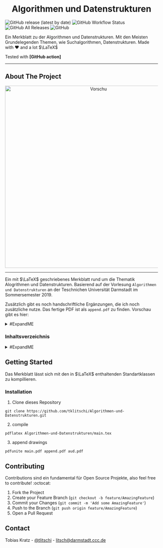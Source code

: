 <h1 align="center">
  Algorithmen und Datenstrukturen
  <br>
</h1>


![GitHub release (latest by date)](https://img.shields.io/github/v/release/tklitschi/Algorithmen-und-Datenstrukturen)
![GitHub Workflow Status](https://img.shields.io/github/workflow/status/tklitschi/Algorithmen-und-Datenstrukturen/Build%20Latex%20Document)
![GitHub All Releases](https://img.shields.io/github/downloads/tklitschi/Algorithmen-und-Datenstrukturen/total)
![GitHub](https://img.shields.io/github/license/tklitschi/Algorithmen-und-Datenstrukturen)


Ein Merkblatt zu der Algorithmen und Datenstrukturen. Mit den Meisten Grundelegenden Themen, wie Suchalgorithmen, Datenstrukturen.
Made with :heart: and a lot $\LaTeX$

Tested with **[GitHub action]**

 ---

## About The Project

<p align="center">
  <img src="https://github.com/tklitschi/Algorithmen-und-Datenstrukturen/blob/master/res/main.png" alt="Vorschu" width="600" >
</p>

---

Ein mit $\LaTeX$ geschriebenes Merkblatt rund um die Thematik Alogrithmen und Datenstrukturen. 
Basierend auf der Vorlesung `Algorithmen und Datenstrukturen` an der Teschnichen Universität Darmstadt im Sommersemester 2019.

Zusätzlich gibt es noch handschriftliche Ergänzungen, die ich noch zusätzliche nutze. Das fertige PDF ist als `append.pdf` zu finden. Vorschau gibt es hier:
<details>
<summary>#ExpandME</summary><br/>

  <p align="center">
    <img src="https://github.com/tklitschi/Algorithmen-und-Datenstrukturen/blob/master/res/append-1.png" alt="Vorschu" width="600" >
  </p>
  <p align="center">
    <img src="https://github.com/tklitschi/Algorithmen-und-Datenstrukturen/blob/master/res/append-2.png" alt="Vorschu" width="600" >
  </p>
</details>


### Inhaltsverzeichnis

<details>
<summary>#ExpandME</summary><br/>

- Allgemein Algorithmen 1
  - ProblemederInformatik
  - Aufgaben und Eigenschaften eines Algorithmus
  - EffizienzvonAlgorithmen
- Sortieralgorithmen
  - DasSortierproblem
  - Vergleichbarkeiten von Algorithmen
  - Korrektheit
  - Laufzeiten
    - Komplexität
    - AsymptotischeNotationen
    - Θ-Notation (Average Laufzeit)
    - O-Notation (Worst Case Laufzeit)
    - Ω-Notation (Best-Case Laufzeit)
    - Komplexitätsklassen
    - o-Notationundω-Notation
  - Divide-and-Conquer
  - Lösung von Rekusionsgleichungen
    - Substitutionsmethode
    - Rekursionsbaum-Methode
    - Mastermethode
    - Mastertheorem
  - InsertionSort
    - Kurzbeschreibung
    - PseudoCode
    - Korrektheit von Insertion Sort
    - Laufzeit(O(n2))
  - BubbleSort
    - Kurzbeschreibung
    - PseudoCode
    - Laufzeit(Ω=O=n2)
  - MergeSort
    - Kurzbeschreibung
    - PseudoCode
    - Laufzeit
    - Korrektheit
    - Analyse
  - Quicksort
    - Kurzbeschreibung
    - PseudoCode
    - Laufzeit
    - Korrektheit
    - RandomizedQS
- Grundlegende Datenstrukturen
  - Abstrakte Datentypen und Datenstrukturen
  - Stack
    - Laufzeiten
    - Realisierungen
  - VerketteListen
    - Laufzeiten
    - Realisierungen
  - AbstrakterDatentypQueue
    - Laufzeiten
    - Realisierungen
  - BinärBäume
    - Realisierung
    - Inorder-Traversieren
    - Pre- und Postorder-Traversieren
    - Suche
    - Einfügen
    - Löschen
    - Binäre Suchbäume
- Erweiterte Datenstrukturen 10
  - Rot-Schwarz-Bäume
    - Eigenschaften
    - Schwarzhöhe
    - Einfügen
    - Laufzeiten
  - AVL-Bäume
    - Laufzeiten
    - Einfügen
    - Löschen
    - Rebalance
  - Splay-Bäume
    - Splay-Methode
    - Suchen
    - Einfügen
    - Löschen
  - Heaps
    - (BinäreMax-)Heaps
    - Heaps als Array
    - Einfügen
    - Wurzel Löschen
    - Heap-Konstruktion
    - Heap-Sort
  - B-Bäume
    - Darstellung
    - Suche
    - Einfügen
    - Löschen
    - Zusammenfassung
- Zufällige Datenstrukturen
  - SkipList
  - HashTables
- Erweiterte Strukturen
  - DynamischeProgrammierung
  - Stabzerlegungsproblem
    - Lösung
  - Greedy-Algorythmus
  - Damenproblem
  - Heuristiken
  - Bergsteigeralgorithmus
  - IterativeLokaleSuche
  - SimulatedAnnealing
  - TabuSearch
  - Populations-basierteMethode
  - EvolutionärerAlgorithmus
    - Evolutionäres
  - Evolutionsstrategien
  - AmortisierteAnalyse
- Graphen
  - (Endliche)GerichteteGraphen
  - UngerichteterGraph
  - Darstellung
    - als Adjazenzmatrix
    - als Adjazenzliste
  - Gewichtete Graphen
  - Search-Methoden
    - BFSBreadth-First-Search
    - DFSDepth-First-Search
  - Anwendung von DFS
    - Topologisches Sortieren
    - Starke Zusammenhangskomponenten
    - Minimale Spannbäume MST
      - Generische Methode
      - Korrektheit
      - Terminologie
    - Algorithmus von Kruskal
      - Korrektheit
    - Algorithmus von Prim
      - Korrektheit
    - Kürzester Weg, gerichteter Graph
      - SSSP
      - Lockerung bzw. Relax
      - Bellman Ford Algorithmus
      - TOPO-Sort
      - Dijkstra-Algorithmus
    - Maximaler Fluss in Graphen
      - Netzwerkflüsse
      - Transformationen
      - Ford-Fulkerson-Methode
      - Reste
- NP 23
- Logarithmus-Gesetze 23
</details>


## Getting Started 
Das Merkblatt lässt sich mit den in $\LaTeX$ enthaltenden Standartklassen zu kompillieren. 

### Installation
1. Clone dieses Repository
```
git clone https://github.com/tklitschi/Algorithmen-und-Datenstrukturen.git
```
2. compile 
```
pdflatex Algorithmen-und-Datenstrukturen/main.tex
```
3. append drawings
```
pdfunite main.pdf append.pdf aud.pdf
```

## Contributing

Contributions sind ein fundamental für Open Source Projekte, also feel free to contribute! :octocat:

1. Fork the Project
2. Create your Feature Branch (`git checkout -b feature/AmazingFeature`)
3. Commit your Changes (`git commit -m 'Add some AmazingFeature'`)
4. Push to the Branch (`git push origin feature/AmazingFeature`)
5. Open a Pull Request

## Contact

Tobias Kratz - [@tlitschi](https://twitter.com/tlitschi) - litsch@darmstadt.ccc.de

